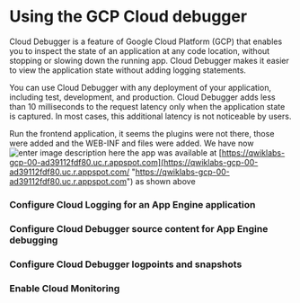# Using the GCP Cloud debugger
Cloud Debugger is a feature of Google Cloud Platform (GCP) that enables you to inspect the state of an application at any code location, without stopping or slowing down the running app. Cloud Debugger makes it easier to view the application state without adding logging statements.

You can use Cloud Debugger with any deployment of your application, including test, development, and production. Cloud Debugger adds less than 10 milliseconds to the request latency only when the application state is captured. In most cases, this additional latency is not noticeable by users.

Run the frontend application, it seems the plugins were not there, those were added and the WEB-INF and files were added. 
We have now 
![enter image description here](https://i.imgur.com/lwpFAR7.png)
the app was available at  [https://qwiklabs-gcp-00-ad39112fdf80.uc.r.appspot.com](https://qwiklabs-gcp-00-ad39112fdf80.uc.r.appspot.com/ "https://qwiklabs-gcp-00-ad39112fdf80.uc.r.appspot.com") as shown above


### Configure Cloud Logging for an App Engine application


### Configure Cloud Debugger source content for App Engine debugging
    
### Configure Cloud Debugger logpoints and snapshots
    
### Enable Cloud Monitoring
<!--stackedit_data:
eyJoaXN0b3J5IjpbMTcxNDYyNjM4OCwzMTQxMDE2NDUsLTIwOD
g3NDY2MTJdfQ==
-->